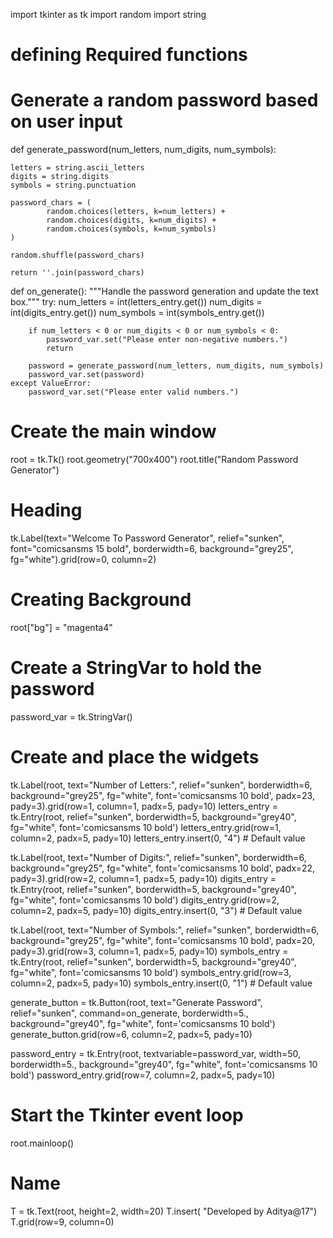 import tkinter as tk
import random
import string

# defining Required functions

# Generate a random password based on user input


def generate_password(num_letters, num_digits, num_symbols):

    letters = string.ascii_letters
    digits = string.digits
    symbols = string.punctuation

    password_chars = (
            random.choices(letters, k=num_letters) +
            random.choices(digits, k=num_digits) +
            random.choices(symbols, k=num_symbols)
    )

    random.shuffle(password_chars)

    return ''.join(password_chars)


def on_generate():
    """Handle the password generation and update the text box."""
    try:
        num_letters = int(letters_entry.get())
        num_digits = int(digits_entry.get())
        num_symbols = int(symbols_entry.get())

        if num_letters < 0 or num_digits < 0 or num_symbols < 0:
            password_var.set("Please enter non-negative numbers.")
            return

        password = generate_password(num_letters, num_digits, num_symbols)
        password_var.set(password)
    except ValueError:
        password_var.set("Please enter valid numbers.")


# Create the main window
root = tk.Tk()
root.geometry("700x400")
root.title("Random Password Generator")

# Heading
tk.Label(text="Welcome To Password Generator", relief="sunken",
         font="comicsansms 15 bold", borderwidth=6, background="grey25", fg="white").grid(row=0, column=2)


# Creating Background
root["bg"] = "magenta4"

# Create a StringVar to hold the password
password_var = tk.StringVar()

# Create and place the widgets
tk.Label(root, text="Number of Letters:", relief="sunken", borderwidth=6,
         background="grey25", fg="white", font='comicsansms 10 bold', padx=23, pady=3).grid(row=1, column=1, padx=5, pady=10)
letters_entry = tk.Entry(root, relief="sunken", borderwidth=5,
                         background="grey40", fg="white", font='comicsansms 10 bold')
letters_entry.grid(row=1, column=2, padx=5, pady=10)
letters_entry.insert(0, "4")  # Default value

tk.Label(root, text="Number of Digits:", relief="sunken",  borderwidth=6,
         background="grey25", fg="white", font='comicsansms 10 bold', padx=22, pady=3).grid(row=2, column=1, padx=5, pady=10)
digits_entry = tk.Entry(root, relief="sunken", borderwidth=5, background="grey40", fg="white", font='comicsansms 10 bold')
digits_entry.grid(row=2, column=2, padx=5, pady=10)
digits_entry.insert(0, "3")  # Default value

tk.Label(root, text="Number of Symbols:", relief="sunken",  borderwidth=6, background="grey25", fg="white", font='comicsansms 10 bold', padx=20, pady=3).grid(row=3, column=1, padx=5, pady=10)
symbols_entry = tk.Entry(root, relief="sunken", borderwidth=5, background="grey40", fg="white", font='comicsansms 10 bold')
symbols_entry.grid(row=3, column=2, padx=5, pady=10)
symbols_entry.insert(0, "1")  # Default value

generate_button = tk.Button(root, text="Generate Password", relief="sunken", command=on_generate, borderwidth=5., background="grey40", fg="white", font='comicsansms 10 bold')
generate_button.grid(row=6, column=2, padx=5, pady=10)

password_entry = tk.Entry(root, textvariable=password_var, width=50, borderwidth=5., background="grey40", fg="white", font='comicsansms 10 bold')
password_entry.grid(row=7, column=2, padx=5, pady=10)

# Start the Tkinter event loop
root.mainloop()

# Name
T = tk.Text(root, height=2, width=20)
T.insert( "Developed by Aditya@17")
T.grid(row=9, column=0)
